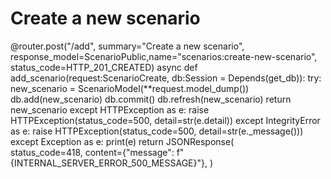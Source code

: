 
# Create a new scenario
@router.post("/add", summary="Create a new scenario", response_model=ScenarioPublic,name="scenarios:create-new-scenario",  status_code=HTTP_201_CREATED)
async def add_scenario(request:ScenarioCreate, db:Session = Depends(get_db)):
    try:
        new_scenario  = ScenarioModel(**request.model_dump())
        db.add(new_scenario)
        db.commit()
        db.refresh(new_scenario)
        return new_scenario
    except HTTPException as e:
        raise HTTPException(status_code=500, detail=str(e.detail))
    except IntegrityError as e:
        raise HTTPException(status_code=500, detail=str(e._message()))
    except Exception as e:
        print(e)
        return JSONResponse(  
            status_code=418,
            content={"message": f"{INTERNAL_SERVER_ERROR_500_MESSAGE}"},
        )